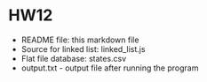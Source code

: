 HW12
===

- README file: this markdown file
- Source for linked list: linked_list.js
- Flat file database: states.csv
- output.txt - output file after running the program